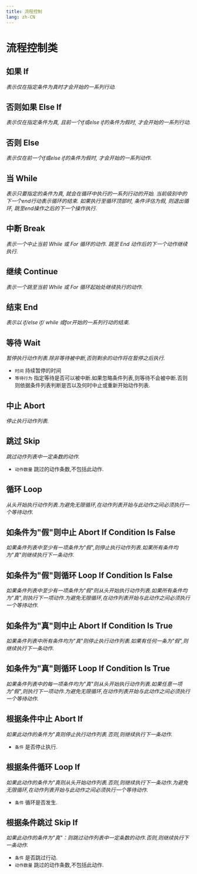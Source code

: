 ```yaml
---
title: 流程控制
lang: zh-CN
---
```


# 流程控制类



## 如果    If

_表示仅在指定条件为真时才会开始的一系列行动._



## 否则如果    Else If

_表示仅在指定条件为真, 且前一个if或else if的条件为假时, 才会开始的一系列行动._



## 否则    Else

_表示仅在前一个if或else if的条件为假时, 才会开始的一系列动作._



## 当    While

_表示只要指定的条件为真, 就会在循环中执行的一系列行动的开始. 当前级别中的下一个end行动表示循环的结束. 如果执行至循环顶部时, 条件评估为假, 则退出循环, 跳至end操作之后的下一个操作执行._



## 中断    Break

_表示一个中止当前 While 或 For 循环的动作. 跳至 End 动作后的下一个动作继续执行._



## 继续    Continue

_表示一个跳至当前 While 或 For 循环起始处继续执行的动作._



## 结束    End

_表示以 if/else if/ while 或for开始的一系列行动的结束._



## 等待    Wait

_暂停执行动作列表.除非等待被中断,否则剩余的动作将在暂停之后执行._

- `时间` 持续暂停的时间
- `等待行为` 指定等待是否可以被中断.如果忽略条件列表,则等待不会被中断.否则则依据条件列表判断是否以及何时中止或重新开始动作列表.



## 中止    Abort

_停止执行动作列表._



## 跳过    Skip

_跳过动作列表中一定条数的动作._

- `动作数量` 跳过的动作条数,不包括此动作.



## 循环     Loop

_从头开始执行动作列表.为避免无限循环,在动作列表开始与此动作之间必须执行一个等待动作._



## 如条件为"假"则中止    Abort If Condition Is False

_如果条件列表中至少有一项条件为"假",则停止执行动作列表.如果所有条件均为"真"则继续执行下一条动作._



## 如条件为"假"则循环    Loop If Condition Is False

_如果条件列表中至少有一项条件为"假"则从头开始执行动作列表.如果所有条件均为"真",则执行下一项动作.为避免无限循环,在动作列表开始与此动作之间必须执行一个等待动作._



## 如条件为"真"则中止    Abort If Condition Is True

_如果条件列表中所有条件均为"真"则停止执行动作列表.如果有任何一条为"假",则继续执行下一条动作._



## 如条件为"真"则循环    Loop If Condition Is True

_如果条件列表中的每一项条件均为"真"则从头开始执行动作列表.如果任意一项为"假",则执行下一项动作.为避免无限循环,在动作列表开始与此动作之间必须执行一个等待动作._



## 根据条件中止    Abort If

_如果此动作的条件为"真则停止执行动作列表.否则,则继续执行下一条动作._

- `条件` 是否停止执行.



## 根据条件循环    Loop If

_如果此动作的条件为"真则从头开始动作列表.否则,则继续执行下一条动作.为避免无限循环,在动作列表开始与此动作之间必须执行一个等待动作._

- `条件` 循环是否发生.



## 根据条件跳过    Skip If

_如果此动作的条件为"真"：则跳过动作列表中一定条数的动作.否则,则继续执行下一条动作._

- `条件` 是否跳过行动.
- `动作数量` 跳过的动作条数,不包括此动作.

